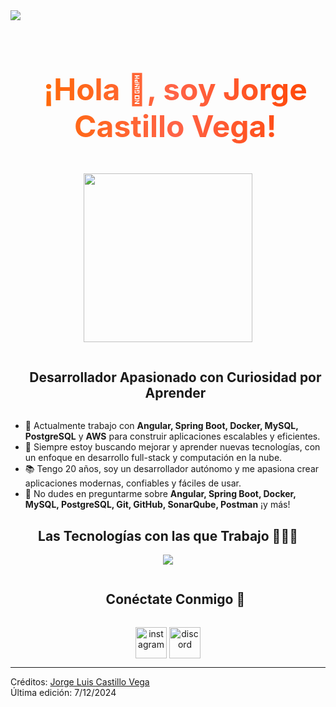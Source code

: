 <!--horizontal divider(gradiant)-->
<img src="https://user-images.githubusercontent.com/73097560/115834477-dbab4500-a447-11eb-908a-139a6edaec5c.gif">
<!--h1 with gradient effect-->
<div id="user-content-toc">
  <ul align="center">
    <summary>
      <h1 style="display: inline-block; background: linear-gradient(to right, #FF6A00, #FF6347, #FF4500); -webkit-background-clip: text; color: transparent; font-size: 48px; animation: gradientEffect 3s infinite alternate;">
        ¡Hola 👋, soy Jorge Castillo Vega!
      </h1>
    </summary>
  </ul>
</div>

<style>
  @keyframes gradientEffect {
    0% {
      background-position: 0%;
    }
    100% {
      background-position: 100%;
    }
  }
</style>

<!--- snake -->
<div align="center">
  <p align='center'>
    <img src="https://media.giphy.com/media/QvpqTCiEcwtvx6wwJK/giphy.gif" width="270" height="270" frameBorder="0" class="giphy-embed" allowFullScreen>
  </p>
</div>

<!--h2 without bottom border-->
<div id="user-content-toc">
  <ul align="center">
    <summary><h2 style="display: inline-block">Desarrollador Apasionado con Curiosidad por Aprender</h2></summary>
  </ul>
</div>

<!--Intro start-->
- 🔭 Actualmente trabajo con **Angular, Spring Boot, Docker, MySQL, PostgreSQL** y **AWS** para construir aplicaciones escalables y eficientes.
- 🌱 Siempre estoy buscando mejorar y aprender nuevas tecnologías, con un enfoque en desarrollo full-stack y computación en la nube.
- 📚 Tengo 20 años, soy un desarrollador autónomo y me apasiona crear aplicaciones modernas, confiables y fáciles de usar.
- 💬 No dudes en preguntarme sobre **Angular, Spring Boot, Docker, MySQL, PostgreSQL, Git, GitHub, SonarQube, Postman** ¡y más!

<!--Intro end-->

<!--Tech stack description-->
<div align="center">
  <h2>Las Tecnologías con las que Trabajo 👨🏻‍💻</h2>

</div>

<!-- Tech stack icons -->
<p align="center">
  <a href="https://skillicons.dev">
    <img src="https://skillicons.dev/icons?i=html,java,js,docker,angular,spring,git,github,mysql,postgres,postman,sonarqube&perline=6" />
  </a>
</p>

<!-- Connect with me -->
<!--h2 without bottom border-->
<div id="user-content-toc">
  <ul align="center">
    <summary><h2 style="display: inline-block">Conéctate Conmigo 🤝</h2></summary>
  </ul>
</div>

<!--icons and links-->
<p align="center">
  <a href="https://www.instagram.com/jorge_luis_castillo/" target="blank"><img align="center" src="https://user-images.githubusercontent.com/88904952/234981169-2dd1e58f-4b7e-468c-8213-034ba62156c3.png" alt="instagram" height="50" width="50" /></a>
  <a href="https://discordapp.com/users/957722095381540874" target="blank"><img align="center" src="https://user-images.githubusercontent.com/88904952/234982627-019fd336-6248-453c-9b05-97c13fd1d207.png" alt="discord" height="50" width="50" /></a>
</p>

----------------------------------------------------------------------  
Créditos: [Jorge Luis Castillo Vega](https://github.com/jorgecastillo)  
Última edición: 7/12/2024
